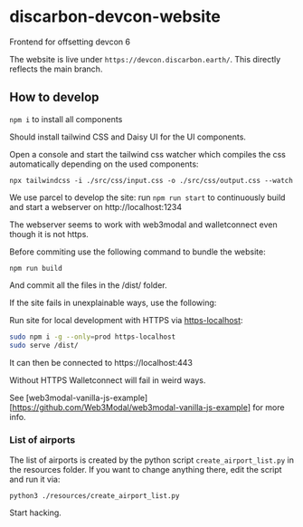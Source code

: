 # discarbon-devcon-website
Frontend for offsetting devcon 6

The website is live under `https://devcon.discarbon.earth/`. This directly reflects the main branch.


## How to develop

`npm i` to install all components

Should install tailwind CSS and Daisy UI for the UI components.

Open a console and start the tailwind css watcher which compiles the css automatically depending on the used components:

`npx tailwindcss -i ./src/css/input.css -o ./src/css/output.css --watch`

We use parcel to develop the site:
run
`npm run start` to continuously build and start a webserver on http://localhost:1234

The webserver seems to work with web3modal and walletconnect even though it is not https.

Before commiting use the following command to bundle the website:

`npm run build`

And commit all the files in the /dist/ folder.


If the site fails in unexplainable ways, use the following:

Run site for local development with HTTPS via [https-localhost](https://github.com/daquinoaldo/https-localhost):
```sh
sudo npm i -g --only=prod https-localhost
sudo serve /dist/
```
It can then be connected to https://localhost:443

Without HTTPS Walletconnect will fail in weird ways.

See [web3modal-vanilla-js-example][https://github.com/Web3Modal/web3modal-vanilla-js-example] for more info.



### List of airports

The list of airports is created by the python script `create_airport_list.py` in the resources folder. If you want to change anything there, edit the script and run it via:

`python3 ./resources/create_airport_list.py`


Start hacking.
